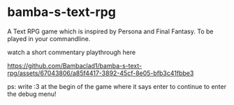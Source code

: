 # bamba-s-text-rpg
A Text RPG game which is inspired by Persona and Final Fantasy. To be played in your commandline.

watch a short commentary playthrough here


https://github.com/Bambaclad1/bamba-s-text-rpg/assets/67043806/a85f4417-3892-45cf-8e05-bfb3c41fbbe3



ps: write :3 at the begin of the game where it says enter to continue to enter the debug menu!
